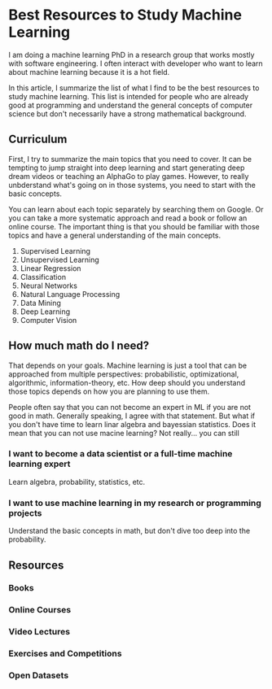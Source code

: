 # Best Resources to Study Machine Learning

I am doing a machine learning PhD in a research group that works mostly with software engineering. I often interact with developer who want to learn about machine learning because it is a hot field.

In this article, I summarize the list of what I find to be the best resources to study machine learning. This list is intended for people who are already good at programming and understand the general concepts of computer science but don't necessarily have a strong mathematical background.

## Curriculum

First, I try to summarize the main topics that you need to cover. It can be tempting to jump straight into deep learning and start generating deep dream videos or teaching an AlphaGo to play games. However, to really unbderstand what's going on in those systems, you need to start with the basic concepts.

You can learn about each topic separately by searching them on Google. Or you can take a more systematic approach and read a book or follow an online course. The important thing is that you should be familiar with those topics and have a general understanding of the main concepts.

1. Supervised Learning
2. Unsupervised Learning
3. Linear Regression
4. Classification
5. Neural Networks
6. Natural Language Processing
7. Data Mining
8. Deep Learning
9. Computer Vision

## How much math do I need?

That depends on your goals. Machine learning is just a tool that can be approached from multiple perspectives: probabilistic, optimizational, algorithmic, information-theory, etc. How deep should you understand those topics depends on how you are planning to use them.

People often say that you can not become an expert in ML if you are not good in math. Generally speaking, I agree with that statement. But what if you don't have time to learn linar algebra and bayessian statistics. Does it mean that you can not use macine learning? Not really... you can still 

### I want to become a data scientist or a full-time machine learning expert

Learn algebra, probability, statistics, etc.

### I want to use machine learning in my research or programming projects

Understand the basic concepts in math, but don't dive too deep into the probability.

## Resources

### Books

### Online Courses

### Video Lectures

### Exercises and Competitions

### Open Datasets